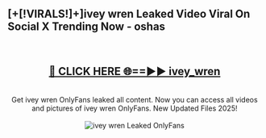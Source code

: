 <h2>[+[!VIRALS!]+]ivey wren Leaked Video Viral On Social X Trending Now - oshas</h2>
<br>
<div align="center">
<h2><a href="https://libra.edu.pl?ivey_wren" rel="nofollow">🔴 CLICK HERE 🌐==►► ivey_wren</a></h2>
<br>
Get ivey wren OnlyFans leaked all content. Now you can access all videos and pictures of ivey wren OnlyFans. New Updated Files 2025!
<br>
<br>
<a href="https://libra.edu.pl?ivey_wren" rel="nofollow" data-target="animated-image.originalLink"><img src="https://i.ibb.co.com/WyWwxjT/player-gif2.gif" alt="ivey wren Leaked OnlyFans" style="max-width: 100%; display: inline-block;" data-target="animated-image.originalImage"></a>
</div>
<br>